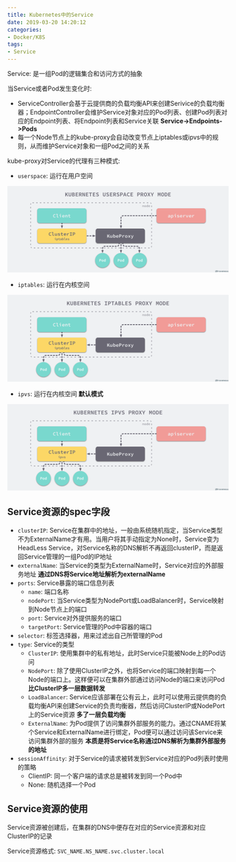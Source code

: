 ```yaml
---
title: Kubernetes中的Service
date: 2019-03-20 14:20:12
categories: 
- Docker/K8S
tags: 
- Service
---
```


Service: 是一组Pod的逻辑集合和访问方式的抽象

当Service或者Pod发生变化时:

- ServiceController会基于云提供商的负载均衡API来创建Serivice的负载均衡器；EndpointController会维护Service对象对应的Pod列表、创建Pod列表对应的Endpoint列表、将Endpoint列表和Service关联  **Service->Endpoints->Pods**
- 每一个Node节点上的kube-proxy会自动改变节点上iptables或ipvs中的规则，从而维护Service对象和一组Pod之间的关系

kube-proxy对Service的代理有三种模式:

- `userspace`: 运行在用户空间

![img](/images/Kubernetes之Service的userspace代理.png)

- `iptables`: 运行在内核空间

![img](/images/Kubernetes之Service的iptables代理.png)

- `ipvs`: 运行在内核空间 **默认模式**

![img](/images/Kubernetes之Service的ipvs代理.png)

## Service资源的spec字段

- `clusterIP`: Service在集群中的地址，一般由系统随机指定，当Service类型不为ExternalName才有用。当用户将其手动指定为None时，Service变为HeadLess Service，对Service名称的DNS解析不再返回clusterIP，而是返回Service管理的一组Pod的IP地址
- `externalName`: 当Service的类型为ExternalName时，Service对应的外部服务地址 **通过DNS将Service地址解析为externalName**
- `ports`: Service暴露的端口信息列表
  - `name`: 端口名称
  - `nodePort`: 当Service类型为NodePort或LoadBalancer时，Service映射到Node节点上的端口
  - `port`: Service对外提供服务的端口
  - `targetPort`: Service管理的Pod中容器的端口
- `selector`: 标签选择器，用来过滤出自己所管理的Pod
- `type`: Service的类型
  - `ClusterIP`: 使用集群中的私有地址，此时Service只能被Node上的Pod访问
  - `NodePort`: 除了使用ClusterIP之外，也将Service的端口映射到每一个Node的端口上。这样便可以在集群外部通过访问Node的端口来访问Pod **比ClusterIP多一层数据转发**
  - `LoadBalancer`: Service应该部署在公有云上，此时可以使用云提供商的负载均衡API来创建Service的负责均衡器，然后访问ClusterIP或NodePort上的Service资源 **多了一层负载均衡**
  - `ExternalName`: 为Pod提供了访问集群外部服务的能力。通过CNAME将某个Service和ExternalName进行绑定，Pod便可以通过访问该Service来访问集群外部的服务 **本质是将Service名称通过DNS解析为集群外部服务的地址**
- `sessionAffinity`: 对于Service的请求被转发到Service对应的Pod列表时使用的策略
  - ClientIP: 同一个客户端的请求总是被转发到同一个Pod中
  - None: 随机选择一个Pod

## Service资源的使用

Service资源被创建后，在集群的DNS中便存在对应的Service资源和对应ClusterIP的记录

Service资源格式: `SVC_NAME.NS_NAME.svc.cluster.local`